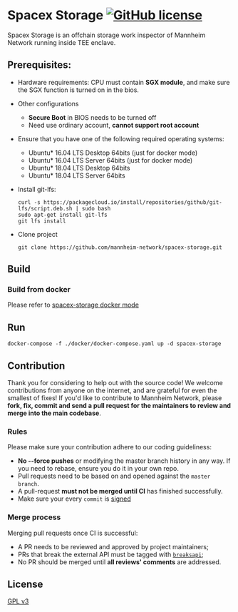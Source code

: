 # Spacex Storage [![GitHub license](https://img.shields.io/github/license/mannheim-network/spacex-storage)](LICENSE)
Spacex Storage is an offchain storage work inspector of Mannheim Network running inside TEE enclave.


## Prerequisites:
- Hardware requirements: 
  CPU must contain **SGX module**, and make sure the SGX function is turned on in the bios.
  
- Other configurations
  - **Secure Boot** in BIOS needs to be turned off
  - Need use ordinary account, **cannot support root account**

- Ensure that you have one of the following required operating systems:
  * Ubuntu\* 16.04 LTS Desktop 64bits (just for docker mode)
  * Ubuntu\* 16.04 LTS Server 64bits (just for docker mode)
  * Ubuntu\* 18.04 LTS Desktop 64bits 
  * Ubuntu\* 18.04 LTS Server 64bits 

- Install git-lfs:
  ```
  curl -s https://packagecloud.io/install/repositories/github/git-lfs/script.deb.sh | sudo bash
  sudo apt-get install git-lfs
  git lfs install
  ```

- Clone project
  ```
  git clone https://github.com/mannheim-network/spacex-storage.git
  ```

## Build

### Build from docker
Please refer to [spacex-storage docker mode](docs/Docker.md)

## Run

```
docker-compose -f ./docker/docker-compose.yaml up -d spacex-storage
```

## Contribution
Thank you for considering to help out with the source code! We welcome contributions from anyone on the internet, and are grateful for even the smallest of fixes!
If you'd like to contribute to Mannheim Network, please **fork, fix, commit and send a pull request for the maintainers to review and merge into the main codebase**.

### Rules
Please make sure your contribution adhere to our coding guideliness:
- **No --force pushes** or modifying the master branch history in any way. If you need to rebase, ensure you do it in your own repo.
- Pull requests need to be based on and opened against the `master branch`.
- A pull-request **must not be merged until CI** has finished successfully.
- Make sure your every `commit` is [signed](https://help.github.com/en/github/authenticating-to-github/about-commit-signature-verification)

### Merge process
Merging pull requests once CI is successful:
- A PR needs to be reviewed and approved by project maintainers;
- PRs that break the external API must be tagged with [`breaksapi`](https://github.com/mannheim-network/spacex-storage/labels/breakapi);
- No PR should be merged until **all reviews' comments** are addressed.

## License
[GPL v3](LICENSE)
